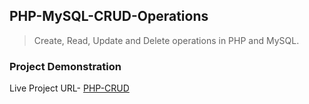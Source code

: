## PHP-MySQL-CRUD-Operations

> Create, Read, Update and Delete operations in PHP and MySQL.

### Project Demonstration

Live Project URL- [PHP-CRUD](https://dev.tn-homelab.net/)

